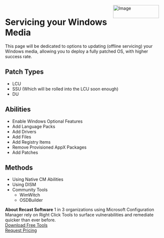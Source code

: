 <img style="float: right;" src="https://www.recastsoftware.com/wp-content/uploads/2021/10/Recast-Logo-Dark_Horizontal.svg"  alt="Image" height="43" width="150">

# Servicing your Windows Media

This page will be dedicated to options to updating (offline servicing) your Windows media, allowing you to deploy a fully patched OS, with higher success rate.

## Patch Types

- LCU
- SSU (Which will be rolled into the LCU soon enough)
- DU

## Abilities

- Enable Windows Optional Features
- Add Language Packs
- Add Drivers
- Add Files
- Add Registry Items
- Remove Provisioned AppX Packages
- Add Patches

## Methods

- Using Native CM Abilities
- Using DISM
- Community Tools
  - WimWitch
  - OSDBuilder

**About Recast Software**
1 in 3 organizations using Microsoft Configuration Manager rely on Right Click Tools to surface vulnerabilities and remediate quicker than ever before.  
[Download Free Tools](https://www.recastsoftware.com/?utm_source=cmdocs&utm_medium=referral&utm_campaign=cmdocs#formarea)  
[Request Pricing](https://www.recastsoftware.com/pricing?utm_source=cmdocs&utm_medium=referral&utm_campaign=cmdocs)

